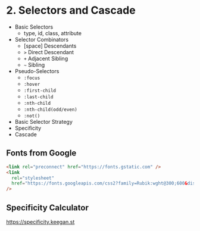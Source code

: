 # 2. Selectors and Cascade

- Basic Selectors
  - type, id, class, attribute
- Selector Combinators
  - [space] Descendants
  - `>` Direct Descendant
  - `+` Adjacent Sibling
  - `~` Sibling
- Pseudo-Selectors
  - `:focus`
  - `:hover`
  - `:first-child`
  - `:last-child`
  - `:nth-child`
  - `:nth-child(odd/even)`
  - `:not()`
- Basic Selector Strategy
- Specificity
- Cascade

## Fonts from Google

```html
<link rel="preconnect" href="https://fonts.gstatic.com" />
<link
  rel="stylesheet"
  href="https://fonts.googleapis.com/css2?family=Rubik:wght@300;600&display=swap"
/>
```

## Specificity Calculator

https://specificity.keegan.st
